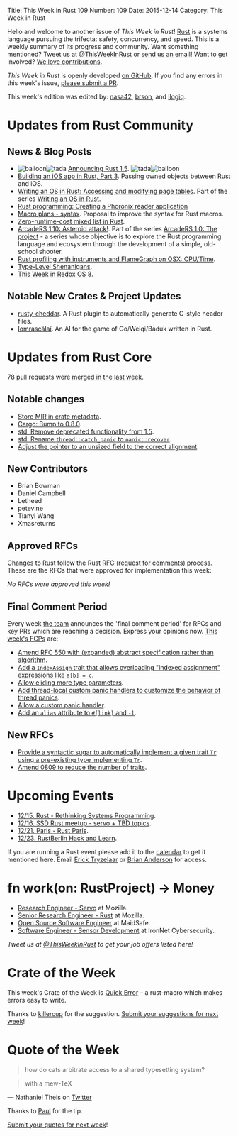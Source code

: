 Title: This Week in Rust 109
Number: 109
Date: 2015-12-14
Category: This Week in Rust

Hello and welcome to another issue of *This Week in Rust*!
[Rust](http://rust-lang.org) is a systems language pursuing the trifecta:
safety, concurrency, and speed. This is a weekly summary of its progress and
community. Want something mentioned? Tweet us at [@ThisWeekInRust](https://twitter.com/ThisWeekInRust) or [send us an
email](mailto:corey@octayn.net?subject=This%20Week%20in%20Rust%20Suggestion)!
Want to get involved? [We love
contributions](https://github.com/rust-lang/rust/blob/master/CONTRIBUTING.md).

*This Week in Rust* is openly developed [on GitHub](https://github.com/cmr/this-week-in-rust).
If you find any errors in this week's issue, [please submit a PR](https://github.com/cmr/this-week-in-rust/pulls).

This week's edition was edited by: [nasa42](https://github.com/nasa42), [brson](https://github.com/brson), and [llogiq](https://github.com/llogiq).


# Updates from Rust Community

## News & Blog Posts

* <img alt="balloon" class="emoji" title=":balloon:" src="https://cdn.discourse.org/business/images/emoji/emoji_one/balloon.png?v=0"><img alt="tada" class="emoji" title=":tada:" src="https://cdn.discourse.org/business/images/emoji/emoji_one/tada.png?v=0"> [Announcing Rust 1.5](http://blog.rust-lang.org/2015/12/10/Rust-1.5.html). <img alt="tada" class="emoji" title=":tada:" src="https://cdn.discourse.org/business/images/emoji/emoji_one/tada.png?v=0"><img alt="balloon" class="emoji" title=":balloon:" src="https://cdn.discourse.org/business/images/emoji/emoji_one/balloon.png?v=0">
* [Building an iOS app in Rust, Part 3](https://www.bignerdranch.com/blog/building-an-ios-app-in-rust-part-3/). Passing owned objects between Rust and iOS.
* [Writing an OS in Rust: Accessing and modifying page tables](http://os.phil-opp.com/modifying-page-tables.html). Part of the series [Writing an OS in Rust](http://os.phil-opp.com/).
* [Rust programming: Creating a Phoronix reader application](https://www.gitbook.com/book/mmstick/rust-programming-phoronix-reader-how-to/details)
* [Macro plans - syntax](http://www.ncameron.org/blog/macro-plans-syntax/). Proposal to improve the syntax for Rust macros.
* [Zero-runtime-cost mixed list in Rust](https://nercury.github.io/rust/interesting/2015/12/12/typed-arrays.html).
* [ArcadeRS 1.10: Asteroid attack!](https://jadpole.github.io/arcaders/arcaders-1-10/). Part of the series [ArcadeRS 1.0: The project](https://jadpole.github.io/arcaders/arcaders-1-0/) - a series whose objective is to explore the Rust programming language and ecosystem through the development of a simple, old-school shooter.
* [Rust profiling with instruments and FlameGraph on OSX: CPU/Time](http://carol-nichols.com/2015/12/09/rust-profiling-on-osx-cpu-time/).
* [Type-Level Shenanigans](https://llogiq.github.io/2015/12/12/types.html).
* [This Week in Redox OS 8](http://www.redox-os.org/news/this-week-in-redox-8/).

## Notable New Crates & Project Updates

* [rusty-cheddar](https://github.com/Sean1708/rusty-cheddar). A Rust plugin to automatically generate C-style header files.
* [Iomrascálaí](https://github.com/ujh/iomrascalai). An AI for the game of Go/Weiqi/Baduk written in Rust.

# Updates from Rust Core

78 pull requests were [merged in the last week][merged].

[merged]: https://github.com/issues?q=is%3Apr+org%3Arust-lang+is%3Amerged+merged%3A2015-11-30..2015-12-07

## Notable changes

* [Store MIR in crate metadata](https://github.com/rust-lang/rust/pull/30301).
* [Cargo: Bump to 0.8.0](https://github.com/rust-lang/cargo/pull/2204).
* [std: Remove deprecated functionality from 1.5](https://github.com/rust-lang/rust/pull/30182).
* [std: Rename `thread::catch_panic` to `panic::recover`](https://github.com/rust-lang/rust/pull/29937).
* [Adjust the pointer to an unsized field to the correct alignment](https://github.com/rust-lang/rust/pull/30245).

## New Contributors

* Brian Bowman
* Daniel Campbell
* Letheed
* petevine
* Tianyi Wang
* Xmasreturns

## Approved RFCs

Changes to Rust follow the Rust [RFC (request for comments)
process](https://github.com/rust-lang/rfcs#rust-rfcs). These
are the RFCs that were approved for implementation this week:


*No RFCs were approved this week!*

## Final Comment Period

Every week [the team](https://rust-lang.org/team.html) announces the
'final comment period' for RFCs and key PRs which are reaching a
decision. Express your opinions now. [This week's FCPs][fcp] are:

[fcp]: https://github.com/issues?utf8=%E2%9C%93&q=is%3Apr+org%3Arust-lang+label%3Afinal-comment-period+is%3Aopen

* [Amend RFC 550 with (expanded) abstract specification rather than algorithm](https://github.com/rust-lang/rfcs/pull/1384).
* [Add a `IndexAssign` trait that allows overloading "indexed assignment" expressions like `a[b] = c`](https://github.com/rust-lang/rfcs/pull/1129).
* [Allow eliding more type parameters](https://github.com/rust-lang/rfcs/pull/1196).
* [Add thread-local custom panic handlers to customize the behavior of thread panics](https://github.com/rust-lang/rfcs/pull/1100).
* [Allow a custom panic handler](https://github.com/rust-lang/rfcs/pull/1328).
* [Add an `alias` attribute to `#[link]` and `-l`](https://github.com/rust-lang/rfcs/pull/1296).

## New RFCs

* [Provide a syntactic sugar to automatically implement a given trait `Tr` using a pre-existing type implementing `Tr`](https://github.com/rust-lang/rfcs/pull/1406).
* [Amend 0809 to reduce the number of traits](https://github.com/rust-lang/rfcs/pull/1406).

# Upcoming Events

* [12/15. Rust - Rethinking Systems Programming](http://www.meetup.com/de/NewStore/events/225945950/).
* [12/16. SSD Rust meetup - servo + TBD topics](http://www.meetup.com/SolidStateDepot/events/227170190/).
* [12/21. Paris - Rust Paris](http://www.meetup.com/Rust-Paris).
* [12/23. RustBerlin Hack and Learn](http://www.meetup.com/Rust-Berlin/).

If you are running a Rust event please add it to the [calendar] to get
it mentioned here. Email [Erick Tryzelaar][erickt] or [Brian
Anderson][brson] for access.

[calendar]: https://www.google.com/calendar/embed?src=apd9vmbc22egenmtu5l6c5jbfc%40group.calendar.google.com
[erickt]: mailto:erick.tryzelaar@gmail.com
[brson]: mailto:banderson@mozilla.com

# fn work(on: RustProject) -> Money

* [Research Engineer - Servo](https://careers.mozilla.org/en-US/position/ozy21fwU) at Mozilla.
* [Senior Research Engineer - Rust](https://careers.mozilla.org/en-US/position/o0H41fww) at Mozilla.
* [Open Source Software Engineer](http://maidsafe.net/careers) at MaidSafe.
* [Software Engineer - Sensor Development](https://gethired.com/apply/ac642822-b445-4fee-9d44-65827f0381f5) at IronNet Cybersecurity.

*Tweet us at [@ThisWeekInRust](https://twitter.com/ThisWeekInRust) to get your job offers listed here!*

# Crate of the Week

This week's Crate of the Week is [Quick Error](https://github.com/tailhook/quick-error) – a rust-macro which makes errors easy to write.

Thanks to [killercup](https://users.rust-lang.org/users/killercup) for the suggestion. [Submit your suggestions for next week][submit_crate]!

[submit_crate]: https://users.rust-lang.org/t/crate-of-the-week/2704

# Quote of the Week

> how do cats arbitrate access to a shared typesetting system?

> with a mew-TeX

— Nathaniel Theis on [Twitter](https://twitter.com/XMPPwocky/status/653963665431891968)

Thanks to [Paul](https://twitter.com/pauldwoolcock/status/673281326414344192) for the tip.

[Submit your quotes for next week][submit]!

[submit]: http://users.rust-lang.org/t/twir-quote-of-the-week/328
